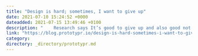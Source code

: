 ```yaml
---
title: "Design is hard; sometimes, I want to give up"
date: 2021-07-10 15:24:52 +0000
dateadded: 2021-07-15 13:49:46 +0100
description: "    Research says It’s good to give up and also good not to give up  Continue reading on Prototypr »  "
link: "https://blog.prototypr.io/design-is-hard-sometimes-i-want-to-give-up-59e4deb7bdf3?source=rss----eb297ea1161a---4"
category:
directory: _directory/prototypr.md
---
```

